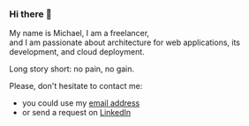 ### Hi there 👋

My name is Michael, I am a freelancer,  
and I am passionate about architecture for web applications, its development, and cloud deployment.

Long story short: no pain, no gain.


Please, don't hesitate to contact me:

- you could use my [email address](mailto:m@sudo.eu)
- or send a request on [LinkedIn](http://linkedin.com/in/michael-gusev/)

